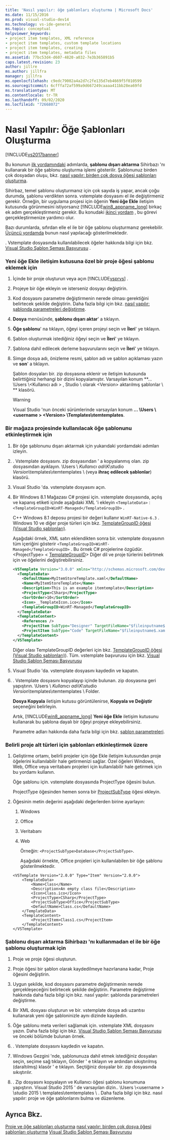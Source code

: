 ```yaml
---
title: 'Nasıl yapılır: öğe şablonları oluşturma | Microsoft Docs'
ms.date: 11/15/2016
ms.prod: visual-studio-dev14
ms.technology: vs-ide-general
ms.topic: conceptual
helpviewer_keywords:
- project item templates, XML reference
- project item templates, custom template locations
- project item templates, creating
- project item templates, metadata files
ms.assetid: 77bc53d4-d607-4820-a032-7e3b365891b5
caps.latest.revision: 23
author: jillre
ms.author: jillfra
manager: jillfra
ms.openlocfilehash: c9edc79002a4a2d7c2fe135d7eb4669f5f010599
ms.sourcegitcommit: 6cfffa72af599a9d667249caaaa411bb28ea69fd
ms.translationtype: MT
ms.contentlocale: tr-TR
ms.lasthandoff: 09/02/2020
ms.locfileid: "72668072"
---
```

# <a name="how-to-create-item-templates"></a>Nasıl Yapılır: Öğe Şablonları Oluşturma
[!INCLUDE[vs2017banner](../includes/vs2017banner.md)]

Bu konunun [ilk yordamındaki](#to-add-a-custom-project-item-template-to-the-add-new-item-dialog-box) adımlarda, **şablonu dışarı aktarma** Sihirbazı 'nı kullanarak bir öğe şablonu oluşturma işlemi gösterilir. Şablonunuz birden çok dosyadan oluşu, bkz. [nasıl yapılır: birden çok dosya öğesi şablonları oluşturma](../ide/how-to-create-multi-file-item-templates.md).

 Sihirbaz, temel şablonu oluşturmanız için çok sayıda iş yapar, ancak çoğu durumda, şablonu verdikten sonra. vstemplate dosyasını el ile değiştirmeniz gerekir. Örneğin, bir uygulama projesi için öğenin **Yeni öğe Ekle** iletişim kutusunda görünmesini istiyorsanız [!INCLUDE[win8_appname_long](../includes/win8-appname-long-md.md)] birkaç ek adım gerçekleştirmeniz gerekir. Bu konudaki [ikinci yordam](#to-enable-the-item-template-to-be-used-in-a-store-project) , bu görevi gerçekleştirmenize yardımcı olur.

 Bazı durumlarda, sıfırdan elle el ile bir öğe şablonu oluşturmanız gerekebilir. [Üçüncü yordamda](#to-enable-templates-for-specific-project-sub-types) bunun nasıl yapılacağı gösterilmektedir.

 . Vstemplate dosyasında kullanılabilecek öğeler hakkında bilgi için bkz. [Visual Studio Şablon Şeması Başvurusu](../extensibility/visual-studio-template-schema-reference.md) .

### <a name="to-add-a-custom-project-item-template-to-the-add-new-item-dialog-box"></a>Yeni öğe Ekle iletişim kutusuna özel bir proje öğesi şablonu eklemek için

1. İçinde bir proje oluşturun veya açın [!INCLUDE[vsprvs](../includes/vsprvs-md.md)] .

2. Projeye bir öğe ekleyin ve isterseniz dosyayı değiştirin.

3. Kod dosyasını parametre değiştirmenin nerede olması gerektiğini belirtecek şekilde değiştirin. Daha fazla bilgi için bkz. [nasıl yapılır: şablonda parametreleri değiştirme](../ide/how-to-substitute-parameters-in-a-template.md).

4. **Dosya** menüsünde, **şablonu dışarı aktar**' a tıklayın.

5. **Öğe şablonu**' na tıklayın, öğeyi içeren projeyi seçin ve **İleri**' ye tıklayın.

6. Şablon oluşturmak istediğiniz öğeyi seçin ve **İleri**' ye tıklayın.

7. Şablona dahil edilecek derleme başvurularını seçin ve **İleri**' ye tıklayın.

8. Simge dosya adı, önizleme resmi, şablon adı ve şablon açıklaması yazın ve **son**' a tıklayın.

     Şablon dosyaları bir. zip dosyasına eklenir ve iletişim kutusunda belirttiğiniz herhangi bir dizini kopyalamıştır. Varsayılan konum **... \Users \\<Kullanıcı adı \> \, Studio \ olarak \<Version> aktarılmış şablonlar \\ ** klasörü.

    > [!WARNING]
    > Visual Studio 'nun önceki sürümlerinde varsayılan konum **... \Users \\<username \> \<Version> \Templates\ıtemtemplates**.

### <a name="to-enable-the-item-template-to-be-used-in-a-store-project"></a>Bir mağaza projesinde kullanılacak öğe şablonunu etkinleştirmek için

1. Bir öğe şablonunu dışarı aktarmak için yukarıdaki yordamdaki adımları izleyin.

2. . Vstemplate dosyasını. zip dosyasından ' a kopyalanmış olan. zip dosyasından ayıklayın. \Users \\ *Kullanıcı adı*\K\studio *Version*\templates\ıtemtemplates \ (veya **ihraç edilecek şablonlar**) klasörü.

3. Visual Studio 'da. vstemplate dosyasını açın.

4. Bir Windows 8.1 Mağazası C# projesi için. vstemplate dosyasında, açılış ve kapanış etiketi içinde aşağıdaki XML 'i ekleyin `<TemplateData>` : `<TemplateGroupID>WinRT-Managed</TemplateGroupID>` .

    C++ Windows 8.1 deposu projesi bir değeri kullanır `WinRT-Native-6.3` . Windows 10 ve diğer proje türleri için bkz. [TemplateGroupID öğesi (Visual Studio şablonları)](../extensibility/templategroupid-element-visual-studio-templates.md).

    Aşağıdaki örnek, XML satırı eklendikten sonra bir. vstemplate dosyasının tüm içeriğini gösterir `<TemplateGroupID>WinRT-Managed</TemplateGroupID>` . Bu örnek C# projelerine özgüdür. \<ProjectType> \< [TemplateGroupID](../extensibility/templategroupid-element-visual-studio-templates.md)> Diğer dil ve proje türlerini belirtmek için ve öğelerini değiştirebilirsiniz.

   ```xml
   <VSTemplate Version="3.0.0" xmlns="http://schemas.microsoft.com/developer/vstemplate/2005" Type="Item">
     <TemplateData>
       <DefaultName>MyItemStoreTemplate.xaml</DefaultName>
       <Name>MyItemStoreTemplate</Name>
       <Description>This is an example itemtemplate</Description>
       <ProjectType>CSharp</ProjectType>
       <SortOrder>10</SortOrder>
       <Icon>__TemplateIcon.ico</Icon>
       <TemplateGroupID>WinRT-Managed</TemplateGroupID>
     </TemplateData>
     <TemplateContent>
       <References />
       <ProjectItem SubType="Designer" TargetFileName="$fileinputname$.xaml" ReplaceParameters="true">MyItemTemplate.xaml</ProjectItem>
       <ProjectItem SubType="Code" TargetFileName="$fileinputname$.xaml.cs" ReplaceParameters="true">MyItemTemplate.xaml.cs</ProjectItem>
     </TemplateContent>
   </VSTemplate>
   ```

    Diğer olası TemplateGroupID değerleri için bkz. [TemplateGroupID öğesi (Visual Studio şablonları)](../extensibility/templategroupid-element-visual-studio-templates.md)). Tüm. vstemplate başvurusu için bkz. [Visual Studio Şablon Şeması Başvurusu](../extensibility/visual-studio-template-schema-reference.md)

5. Visual Studio 'da. vstemplate dosyasını kaydedin ve kapatın.

6. . Vstemplate dosyasını kopyalayıp içinde bulunan. zip dosyasına geri yapıştırın. \Users \\ *Kullanıcı adı*\K\studio *Version*\templates\ıtemtemplates \ Folder.

    **Dosya Kopyala** iletişim kutusu görüntülenirse, **Kopyala ve Değiştir** seçeneğini belirleyin.

   Artık, [!INCLUDE[win8_appname_long](../includes/win8-appname-long-md.md)] **Yeni öğe Ekle** iletişim kutusunu kullanarak bu şablona dayalı bir öğeyi projeye ekleyebilirsiniz.

   Parametre adları hakkında daha fazla bilgi için bkz. [şablon parametreleri](../ide/template-parameters.md).

### <a name="to-enable-templates-for-specific-project-sub-types"></a>Belirli proje alt türleri için şablonları etkinleştirmek üzere

1. Geliştirme ortamı, belirli projeler için öğe Ekle iletişim kutusundan proje öğelerini kullanılabilir hale getirmenizi sağlar. Özel öğeleri Windows, Web, Office veya veritabanı projeleri için kullanılabilir hale getirmek için bu yordamı kullanın.

    Öğe şablonu için. vstemplate dosyasında ProjectType öğesini bulun.

    ProjectType öğesinden hemen sonra bir [ProjectSubType](../extensibility/projectsubtype-element-visual-studio-templates.md) öğesi ekleyin.

2. Öğesinin metin değerini aşağıdaki değerlerden birine ayarlayın:

   1. Windows

   2. Office

   3. Veritabanı

   4. Web

      Örneğin: `<ProjectSubType>Database</ProjectSubType>`.

      Aşağıdaki örnekte, Office projeleri için kullanılabilen bir öğe şablonu gösterilmektedir.

   ```
   <VSTemplate Version="2.0.0" Type="Item" Version="2.0.0">
       <TemplateData>
           <Name>Class</Name>
           <Description>An empty class file</Description>
           <Icon>Class.ico</Icon>
           <ProjectType>CSharp</ProjectType>
           <ProjectSubType>Office</ProjectSubType>
           <DefaultName>Class.cs</DefaultName>
       </TemplateData>
       <TemplateContent>
           <ProjectItem>Class1.cs</ProjectItem>
       </TemplateContent>
   </VSTemplate>

   ```

### <a name="to-manually-create-an-item-template-without-using-the-export-template-wizard"></a>Şablonu dışarı aktarma Sihirbazı 'nı kullanmadan el ile bir öğe şablonu oluşturmak için

1. Proje ve proje öğesi oluşturun.

2. Proje öğesi bir şablon olarak kaydedilmeye hazırlanana kadar, Proje öğesini değiştirin.

3. Uygun şekilde, kod dosyasını parametre değiştirmenin nerede gerçekleşeceğini belirtecek şekilde değiştirin. Parametre değiştirme hakkında daha fazla bilgi için bkz. nasıl yapılır: şablonda parametreleri değiştirme.

4. Bir XML dosyası oluşturun ve bir. vstemplate dosya adı uzantısı kullanarak yeni öğe şabloninizle aynı dizinde kaydedin.

5. Öğe şablonu meta verileri sağlamak için. vstemplate XML dosyasını yazın. Daha fazla bilgi için bkz. [Visual Studio Şablon Şeması Başvurusu](../extensibility/visual-studio-template-schema-reference.md) ve önceki bölümde bulunan örnek.

6. . Vstemplate dosyasını kaydedin ve kapatın.

7. Windows Gezgini 'nde, şablonunuza dahil etmek istediğiniz dosyaları seçin, seçime sağ tıklayın, Gönder ' e tıklayın ve ardından sıkıştırılmış (daraltılmış) klasör ' e tıklayın. Seçtiğiniz dosyalar bir. zip dosyasında sıkıştırılır.

8. . Zip dosyasını kopyalayın ve Kullanıcı öğesi şablonu konumuna yapıştırın. Visual Studio 2015 ' de varsayılan dizin.. \Users \\<username \> \studio 2015 \ templates\ıtemtemplates \\ . Daha fazla bilgi için bkz. nasıl yapılır: proje ve öğe şablonlarını bulma ve düzenleme.

## <a name="see-also"></a>Ayrıca Bkz.
 [Proje ve öğe şablonları oluşturma](../ide/creating-project-and-item-templates.md) [nasıl yapılır: birden çok dosya öğesi şablonları oluşturma](../ide/how-to-create-multi-file-item-templates.md) [Visual Studio Şablon Şeması Başvurusu](../extensibility/visual-studio-template-schema-reference.md)
